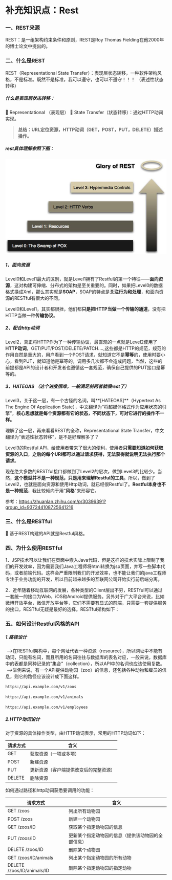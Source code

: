 # 补充知识点：Rest

### 一、REST来源

REST：是一组架构约束条件和原则，REST是Roy Thomas Fielding在他2000年的博士论文中提出的。 

### 二、什么是REST

REST（Representational State Transfer）：表现层状态转移，一种软件架构风格，不是标准。既然不是标准，我可以遵守，也可以不遵守！！！ （表述性状态转移）

##### 什么是表现层状态转移：

 Representational （表现层） 
 State Transfer（状态转移）：通过HTTP动词实现。

> **总结：URL定位资源，HTTP动词（GET，POST，PUT，DELETE）描述操作。**



##### rest具体理解参照下图：

![](attach/restful.jpg)

##### 1、面向资源

Level0和Level1最大的区别，就是Level1拥有了Restful的第一个特征——**面向资源**，这对构建可伸缩、分布式的架构是至关重要的。同时，如果把Level0的数据格式换成Xml，那么其实就是**SOAP**，SOAP的特点是**关注行为和处理**，和面向资源的RESTful有很大的不同。

Level0和Level1，其实都很挫，他们都**只是把HTTP当做一个传输的通道**，没有把HTTP当做一种**传输协议**。

##### 2、配合http动词

Level2，真正将HTTP作为了一种传输协议，最直观的一点就是Level2使用了**HTTP动词**，GET/PUT/POST/DELETE/PATCH....,这些都是HTTP的规范，规范的作用自然是重大的，用户看到一个POST请求，就知道它不是**幂等**的，使用时要小心，看到PUT，就知道他是幂等的，调用多几次都不会造成问题，当然，这些的前提都是API的设计者和开发者也遵循这一套规范，确保自己提供的PUT接口是幂等的。

##### 3、HATEOAS （这个进度很难，一般满足前两者就很rest了）

Level3，关于这一层，有一个古怪的名词，叫**[HATEOAS]**（Hypertext As The Engine Of Application State），中文翻译为“将超媒体格式作为应用状态的引擎”，**核心思想就是每个资源都有它的状态，不同状态下，可对它进行的操作不一样。**

理解了这一层，再来看看REST的全称，Representational State Transfer，中文翻译为“表述性状态转移”，是不是好理解多了？

Level3的Restful API，给使用者带来了很大的便利，使用者**只需要知道如何获取资源的入口**，**之后的每个URI都可以通过请求获得，无法获得就说明无法执行那个请求**。

现在绝大多数的RESTful接口都做到了Level2的层次，做到Level3的比较少。当然，**这个模型并不是一种规范，只是用来理解Restful的工具**。所以，做到了Level2，也就是面向资源和使用Http动词，就已经很Restful了。**Restful本身也不是一种规范**，我比较倾向于用“**风格**"来形容它。 

参考：https://zhuanlan.zhihu.com/p/30396391?group_id=937244108725641216



### 三、什么是RESTful

 基于REST构建的API就是Restful风格。



### 四、为什么使用RESTful

1．JSP技术可以让我们在页面中嵌入Java代码，但是这样的技术实际上限制了我们的开发效率，因为需要我们Java工程师将html转换为jsp页面，并写一些脚本代码，或者前端代码。这样会严重限制我们的开发效率，也不能让我们的java工程师专注于业务功能的开发，所以目前越来越多的互联网公司开始实行前后端分离。 

2．近年随着移动互联网的发展，各种类型的Client层出不穷，RESTful可以通过一套统一的接口为Web，iOS和Android提供服务。另外对于广大平台来说，比如微博开放平台，微信开放平台等，它们不需要有显式的前端，只需要一套提供服务的接口，RESTful无疑是最好的选择。RESTful架构如下： 

### 五、如何设计Restful风格的API

##### 1.路径设计

 —>在RESTful架构中，每个网址代表一种资源（resource），所以网址中不能有动词，只能有名词，而且所用的名词往往与数据库的表名对应，一般来说，数据库中的表都是同种记录的”集合”（collection），所以API中的名词也应该使用复数。 
 —>举例来说，有一个API提供动物园（zoo）的信息，还包括各种动物和雇员的信息，则它的路径应该设计成下面这样。

```
https://api.example.com/v1/zoos 

https://api.example.com/v1/animals 

https://api.example.com/v1/employees
```



##### 2.HTTP动词设计

对于资源的具体操作类型，由HTTP动词表示，常用的HTTP动词如下：

| 请求方式 | 含义                                   |
| -------- | -------------------------------------- |
| GET      | 获取资源（一项或多项）                 |
| POST     | 新建资源                               |
| PUT      | 更新资源（客户端提供改变后的完整资源） |
| DELETE   | 删除资源                               |

如何通过路径和http动词获悉要调用的功能：

| 请求方式                   | 含义                                               |
| -------------------------- | -------------------------------------------------- |
| GET /zoos                  | 列出所有动物园                                     |
| POST /zoos                 | 新建一个动物园                                     |
| GET /zoos/ID               | 获取某个指定动物园的信息                           |
| PUT /zoos/ID               | 更新某个指定动物园的信息（提供该动物园的全部信息） |
| DELETE /zoos/ID            | 删除某个动物园                                     |
| GET /zoos/ID/animals       | 列出某个指定动物园的所有动物                       |
| DELETE /zoos/ID/animals/ID | 删除某个指定动物园的指定动物                       |

